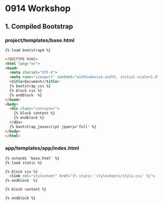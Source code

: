 # 0914 Workshop

## 1. Compiled Bootstrap

### project/templates/base.html

```html
{% load bootstrap4 %}

<!DOCTYPE html>
<html lang="en">
<head>
  <meta charset="UTF-8">
  <meta name="viewport" content="width=device-width, initial-scale=1.0">
  <title>Document</title>
  {% bootstrap_css %}
  {% block css %}
  {% endblock  %}
</head>
<body>
  <div class="container">
    {% block content %}
    {% endblock %}
  </div>
  {% bootstrap_javascript jquery='full' %}
</body>
</html>

```



### app/templates/app/index.html

```html
{% extends 'base.html' %}
{% load static %}

{% block css %}
  <link rel="stylesheet" href="{% static 'stylesheets/style.css' %}">
{% endblock  %}

{% block content %}

{% endblock %}

```

